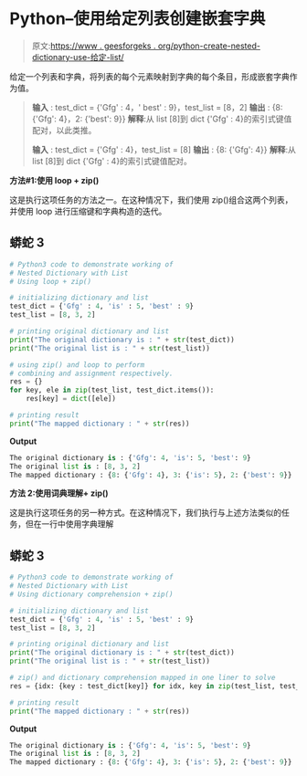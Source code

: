 # Python–使用给定列表创建嵌套字典

> 原文:[https://www . geesforgeks . org/python-create-nested-dictionary-use-给定-list/](https://www.geeksforgeeks.org/python-create-nested-dictionary-using-given-list/)

给定一个列表和字典，将列表的每个元素映射到字典的每个条目，形成嵌套字典作为值。

> **输入** : test_dict = {'Gfg' : 4，' best' : 9}，test_list = [8，2]
> **输出** : {8: {'Gfg': 4}，2: {'best': 9}}
> **解释**:从 list [8]到 dict {'Gfg' : 4}的索引式键值配对，以此类推。
> 
> **输入** : test_dict = {'Gfg' : 4}，test_list = [8]
> **输出** : {8: {'Gfg': 4}}
> **解释**:从 list [8]到 dict {'Gfg' : 4}的索引式键值配对。

**方法#1:使用 loop + zip()**

这是执行这项任务的方法之一。在这种情况下，我们使用 zip()组合这两个列表，并使用 loop 进行压缩键和字典构造的迭代。

## 蟒蛇 3

```py
# Python3 code to demonstrate working of 
# Nested Dictionary with List
# Using loop + zip()

# initializing dictionary and list
test_dict = {'Gfg' : 4, 'is' : 5, 'best' : 9} 
test_list = [8, 3, 2]

# printing original dictionary and list
print("The original dictionary is : " + str(test_dict))
print("The original list is : " + str(test_list))

# using zip() and loop to perform 
# combining and assignment respectively.
res = {}
for key, ele in zip(test_list, test_dict.items()):
    res[key] = dict([ele])

# printing result 
print("The mapped dictionary : " + str(res)) 
```

**Output**

```py
The original dictionary is : {'Gfg': 4, 'is': 5, 'best': 9}
The original list is : [8, 3, 2]
The mapped dictionary : {8: {'Gfg': 4}, 3: {'is': 5}, 2: {'best': 9}}

```

**方法 2:使用词典理解+ zip()**

这是执行这项任务的另一种方式。在这种情况下，我们执行与上述方法类似的任务，但在一行中使用字典理解

## 蟒蛇 3

```py
# Python3 code to demonstrate working of 
# Nested Dictionary with List
# Using dictionary comprehension + zip()

# initializing dictionary and list
test_dict = {'Gfg' : 4, 'is' : 5, 'best' : 9} 
test_list = [8, 3, 2]

# printing original dictionary and list
print("The original dictionary is : " + str(test_dict))
print("The original list is : " + str(test_list))

# zip() and dictionary comprehension mapped in one liner to solve
res = {idx: {key : test_dict[key]} for idx, key in zip(test_list, test_dict)}

# printing result 
print("The mapped dictionary : " + str(res)) 
```

**Output**

```py
The original dictionary is : {'Gfg': 4, 'is': 5, 'best': 9}
The original list is : [8, 3, 2]
The mapped dictionary : {8: {'Gfg': 4}, 3: {'is': 5}, 2: {'best': 9}}

```